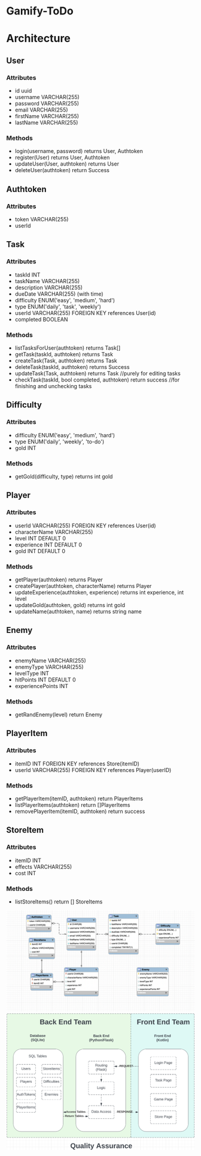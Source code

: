 # Gamify-ToDo

# Architecture

## User
### Attributes
- id uuid
- username VARCHAR(255)
- password VARCHAR(255)
- email VARCHAR(255)
- firstName VARCHAR(255)
- lastName VARCHAR(255)
### Methods
- login(username, password) returns User, Authtoken
- register(User) returns User, Authtoken
- updateUser(User, authtoken) returns User
- deleteUser(authtoken) return Success

## Authtoken
### Attributes
- token VARCHAR(255)
- userId 

## Task
### Attributes
- taskId INT
- taskName VARCHAR(255)
- description VARCHAR(255)
- dueDate VARCHAR(255) (with time)
- difficulty ENUM('easy', 'medium', 'hard')
- type ENUM('daily', 'task', 'weekly')
- userId VARCHAR(255) FOREIGN KEY references User(id)
- completed BOOLEAN
### Methods
- listTasksForUser(authtoken) returns Task[]
- getTask(taskId, authtoken) returns Task
- createTask(Task, authtoken) returns Task
- deleteTask(taskId, authtoken) returns Success
- updateTask(Task, authtoken) returns Task //purely for editing tasks
- checkTask(taskId, bool completed, authtoken) return success //for finishing and unchecking tasks

## Difficulty
### Attributes
- difficulty ENUM('easy', 'medium', 'hard')
- type ENUM('daily', 'weekly', 'to-do')
- gold INT
### Methods
- getGold(difficulty, type) returns int gold

## Player
### Attributes
- userId VARCHAR(255) FOREIGN KEY references User(id)
- characterName VARCHAR(255)
- level INT DEFAULT 0
- experience INT DEFAULT 0
- gold INT DEFAULT 0
### Methods
- getPlayer(authtoken) returns Player
- createPlayer(authtoken, characterName) returns Player
- updateExperience(authtoken, experience) returns int experience, int level
- updateGold(authtoken, gold) returns int gold
- updateName(authtoken, name) returns string name

## Enemy
### Attributes
- enemyName VARCHAR(255)
- enemyType VARCHAR(255)
- levelType INT
- hitPoints INT DEFAULT 0
- experiencePoints INT
### Methods
- getRandEnemy(level) return Enemy

## PlayerItem
### Attributes
- itemID INT FOREIGN KEY references Store(itemID)
- userId VARCHAR(255) FOREIGN KEY references Player(userID)
### Methods
- getPlayerItem(itemID, authtoken) return PlayerItems
- listPlayerItems(authtoken) return []PlayerItems
- removePlayerItem(itemID, authtoken) return success

## StoreItem
### Attributes
- itemID INT 
- effects VARCHAR(255)
- cost INT
### Methods
- listStoreItems() return [] StoreItems

![alt text](https://github.com/julesrouth/Gamify-ToDo/blob/main/images/Tables.png)
![alt text](https://github.com/julesrouth/Gamify-ToDo/blob/main/images/Flow.png)
